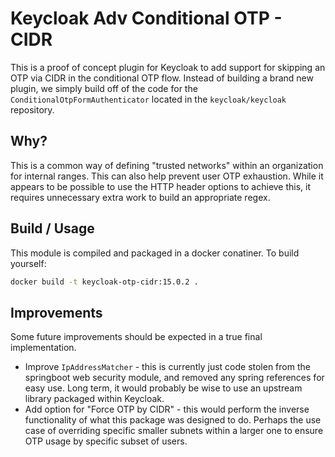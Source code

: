 # Keycloak Adv Conditional OTP - CIDR

This is a proof of concept plugin for Keycloak to add support for skipping an OTP via CIDR in the conditional OTP flow. Instead of building a brand new plugin, we simply build off of the code for the `ConditionalOtpFormAuthenticator` located in the `keycloak/keycloak` repository.

## Why?

This is a common way of defining "trusted networks" within an organization for internal ranges. This can also help prevent user OTP exhaustion. While it appears to be possible to use the HTTP header options to achieve this, it requires unnecessary extra work to build an appropriate regex.

## Build / Usage

This module is compiled and packaged in a docker conatiner. To build yourself:

```bash
docker build -t keycloak-otp-cidr:15.0.2 .
```

## Improvements

Some future improvements should be expected in a true final implementation.

* Improve `IpAddressMatcher` - this is currently just code stolen from the springboot web security module, and removed any spring references for easy use. Long term, it would probably be wise to use an upstream library packaged within Keycloak.
* Add option for "Force OTP by CIDR" - this would perform the inverse functionality of what this package was designed to do. Perhaps the use case of overriding specific smaller subnets within a larger one to ensure OTP usage by specific subset of users.